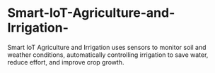 # Smart-IoT-Agriculture-and-Irrigation-
Smart IoT Agriculture and Irrigation uses sensors to monitor soil and weather conditions, automatically controlling irrigation to save water, reduce effort, and improve crop growth.

